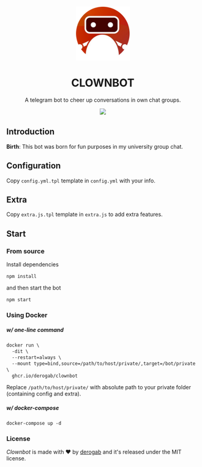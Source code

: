 <p align="center">
  <img src="./assets/icon.png" width="140px">
</p>
<h1 align="center">CLOWNBOT</h1>
<p align="center">A telegram bot to cheer up conversations in own chat groups.</p>
<p align="center">
  <a href="https://github.com/derogab/clownbot/actions/workflows/docker-publish.yml">
    <img src="https://github.com/derogab/clownbot/actions/workflows/docker-publish.yml/badge.svg">
  </a>
</p>

## Introduction
**Birth**: This bot was born for fun purposes in my university group chat. 

## Configuration
Copy `config.yml.tpl` template in `config.yml` with your info.

## Extra
Copy `extra.js.tpl` template in `extra.js` to add extra features.

## Start
### From source
Install dependencies
```
npm install
```
and then start the bot
```
npm start
```
### Using Docker
##### w/ one-line command
```
docker run \
  -dit \
  --restart=always \
  --mount type=bind,source=/path/to/host/private/,target=/bot/private \
  ghcr.io/derogab/clownbot
```
Replace `/path/to/host/private/` with absolute path to your private folder (containing config and extra).
##### w/ docker-compose
```
docker-compose up -d
```

### License
_Clownbot_ is made with ♥  by [derogab](https://github.com/derogab) and it's released under the MIT license.
